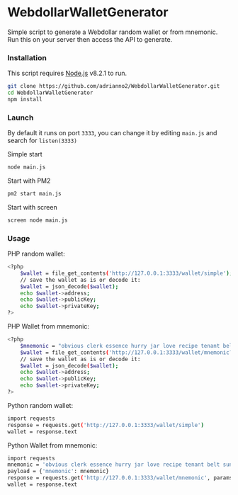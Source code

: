 # WebdollarWalletGenerator

Simple script to generate a Webdollar random wallet or from mnemonic. Run this on your server then access the API to generate. 

### Installation

This script requires [Node.js](https://nodejs.org/) v8.2.1 to run.

```sh
git clone https://github.com/adrianno2/WebdollarWalletGenerator.git
cd WebdollarWalletGenerator
npm install
```

### Launch
By default it runs on port ```3333```, you can change it by editing ```main.js``` and search for  ```listen(3333)```

Simple start

```sh
node main.js
```
Start with PM2

```sh
pm2 start main.js
```
Start with screen

```sh
screen node main.js
```

### Usage

PHP random wallet:
```sh
<?php
    $wallet = file_get_contents('http://127.0.0.1:3333/wallet/simple');
    // save the wallet as is or decode it:
    $wallet = json_decode($wallet);
    echo $wallet->address;
    echo $wallet->publicKey;
    echo $wallet->privateKey;
?>
```

PHP Wallet from mnemonic:
```sh
<?php
    $mnemonic = "obvious clerk essence hurry jar love recipe tenant belt sunset tiny reduce";
    $wallet = file_get_contents('http://127.0.0.1:3333/wallet/mnemonic?mnemonic=' . urlencode($mnemonic));
    // save the wallet as is or decode it:
    $wallet = json_decode($wallet);
    echo $wallet->address;
    echo $wallet->publicKey;
    echo $wallet->privateKey;
?>
```

Python random wallet:
```sh
import requests
response = requests.get('http://127.0.0.1:3333/wallet/simple')
wallet = response.text
```

Python Wallet from mnemonic:
```sh
import requests
mnemonic = 'obvious clerk essence hurry jar love recipe tenant belt sunset tiny reduce'
payload = {'mnemonic': mnemonic}
response = requests.get('http://127.0.0.1:3333/wallet/mnemonic', params=payload)
wallet = response.text
```
